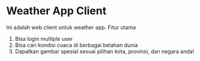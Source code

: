 # Weather App Client

Ini adalah web client untuk weather app. Fitur utama
1. Bisa login multiple user
2. Bisa cari kondisi cuaca di berbagai belahan dunia
3. Dapatkan gambar spesial sesuai pilihan kota, provinsi, dan negara anda!